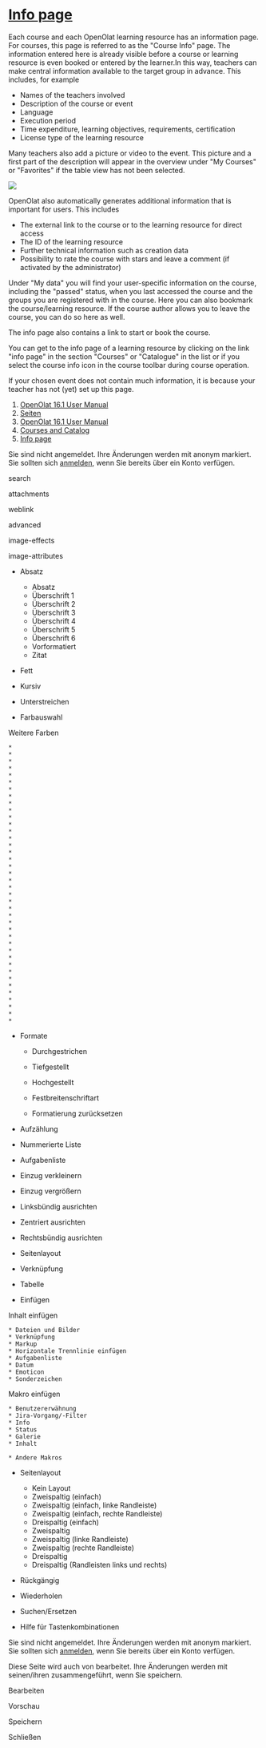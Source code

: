 #  [Info page](Info+page.html)

Each course and each OpenOlat learning resource has an information page. For
courses, this page is referred to as the "Course Info" page. The information
entered here is already visible before a course or learning resource is even
booked or entered by the learner.In this way, teachers can make central
information available to the target group in advance. This includes, for
example

  * Names of the teachers involved
  * Description of the course or event
  * Language
  * Execution period
  * Time expenditure, learning objectives, requirements, certification
  * License type of the learning resource

Many teachers also add a picture or video to the event. This picture and a
first part of the description will appear in the overview under "My Courses"
or "Favorites" if the table view has not been selected.

[![](../../download/attachments/590936/detailed_view.gif)](../../download/attachments/590936/detailed_view.gif)

OpenOlat also automatically generates additional information that is important
for users. This includes

  * The external link to the course or to the learning resource for direct access
  * The ID of the learning resource
  * Further technical information such as creation data
  * Possibility to rate the course with stars and leave a comment (if activated by the administrator)

Under "My data" you will find your user-specific information on the course,
including the "passed" status, when you last accessed the course and the
groups you are registered with in the course. Here you can also bookmark the
course/learning resource. If the course author allows you to leave the course,
you can do so here as well.

The info page also contains a link to start or book the course.

You can get to the info page of a learning resource by clicking on the link
"info page" in the section "Courses" or "Catalogue" in the list or if you
select the course info icon in the course toolbar during course operation.

If your chosen event does not contain much information, it is because your
teacher has not (yet) set up this page.

  1. [OpenOlat 16.1 User Manual](../OO161EN.html)
  2. [Seiten](https://confluence.openolat.org/collector/pages.action?key=OO161EN)
  3. [OpenOlat 16.1 User Manual](OpenOLAT+16.1+User+Manual.html)
  4. [Courses and Catalog](Courses+and+Catalog.html)
  5. [Info page](Info+page.html)

Sie sind nicht angemeldet. Ihre Änderungen werden mit anonym markiert. Sie
sollten sich
[anmelden](https://confluence.openolat.org/login.action?os_destination=%2Fdisplay%2FOO161EN%2FInfo%2Bpage),
wenn Sie bereits über ein Konto verfügen.

search

attachments

weblink

advanced

image-effects

image-attributes

  * Absatz
    * Absatz
    * Überschrift 1
    * Überschrift 2
    * Überschrift 3
    * Überschrift 4
    * Überschrift 5
    * Überschrift 6
    * Vorformatiert
    * Zitat

  * Fett
  * Kursiv
  * Unterstreichen
  * Farbauswahl

Weitere Farben

    *  
    *  
    *  
    *  
    *  
    *  
    *  
    *  
    *  
    *  
    *  
    *  
    *  
    *  
    *  
    *  
    *  
    *  
    *  
    *  
    *  
    *  
    *  
    *  
    *  
    *  
    *  
    *  
    *  
    *  
    *  
    *  
    *  
    *  
    *  
    *  
    *  
    *  
    *  
    *  

  * Formate

    * Durchgestrichen 
    * Tiefgestellt 
    * Hochgestellt 
    * Festbreitenschriftart 

    * Formatierung zurücksetzen 

  * Aufzählung
  * Nummerierte Liste

  * Aufgabenliste

  * Einzug verkleinern
  * Einzug vergrößern

  * Linksbündig ausrichten
  * Zentriert ausrichten
  * Rechtsbündig ausrichten

  * Seitenlayout

  * Verknüpfung

  * Tabelle

  * Einfügen

Inhalt einfügen

    * Dateien und Bilder 
    * Verknüpfung 
    * Markup 
    * Horizontale Trennlinie einfügen 
    * Aufgabenliste 
    * Datum 
    * Emoticon 
    * Sonderzeichen 
Makro einfügen

    * Benutzererwähnung 
    * Jira-Vorgang/-Filter 
    * Info 
    * Status 
    * Galerie 
    * Inhalt 

    * Andere Makros 

  * Seitenlayout
    * Kein Layout
    * Zweispaltig (einfach)
    * Zweispaltig (einfach, linke Randleiste)
    * Zweispaltig (einfach, rechte Randleiste)
    * Dreispaltig (einfach)
    * Zweispaltig
    * Zweispaltig (linke Randleiste)
    * Zweispaltig (rechte Randleiste)
    * Dreispaltig
    * Dreispaltig (Randleisten links und rechts)

  * Rückgängig
  * Wiederholen

  * Suchen/Ersetzen

  * Hilfe für Tastenkombinationen

Sie sind nicht angemeldet. Ihre Änderungen werden mit anonym markiert. Sie
sollten sich
[anmelden](https://confluence.openolat.org/login.action?os_destination=%2Fdisplay%2FOO161EN%2FInfo%2Bpage),
wenn Sie bereits über ein Konto verfügen.

Diese Seite wird auch von  bearbeitet. Ihre Änderungen werden mit seinen/ihren
zusammengeführt, wenn Sie speichern.



Bearbeiten

Vorschau

Speichern

Schließen

